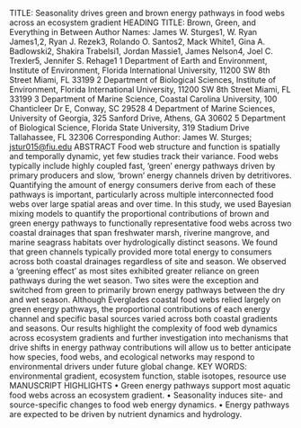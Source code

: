 TITLE: Seasonality drives green and brown energy pathways in food webs across an ecosystem gradient
HEADING TITLE: Brown, Green, and Everything in Between
Author Names: James W. Sturges1, W. Ryan James1,2, Ryan J. Rezek3, Rolando O. Santos2, Mack White1, Gina A. Badlowski2, Shakira Trabelsi1, Jordan Massie1, James Nelson4, Joel C. Trexler5, Jennifer S. Rehage1
1 Department of Earth and Environment, Institute of Environment, Florida International University, 11200 SW 8th Street Miami, FL 33199
2 Department of Biological Sciences, Institute of Environment, Florida International University, 11200 SW 8th Street Miami, FL 33199
3 Department of Marine Science, Coastal Carolina University, 100 Chanticleer Dr E, Conway, SC 29528
4 Department of Marine Sciences, University of Georgia, 325 Sanford Drive, Athens, GA 30602
5 Department of Biological Science, Florida State University, 319 Stadium Drive Tallahassee, FL 32306
Corresponding Author: James W. Sturges; jstur015@fiu.edu
ABSTRACT
Food web structure and function is spatially and temporally dynamic, yet few studies track their variance. Food webs typically include highly coupled fast, ‘green’ energy pathways driven by primary producers and slow, ‘brown’ energy channels driven by detritivores. Quantifying the amount of energy consumers derive from each of these pathways is important, particularly across multiple interconnected food webs over large spatial areas and over time. In this study, we used Bayesian mixing models to quantify the proportional contributions of brown and green energy pathways to functionally representative food webs across two coastal drainages that span freshwater marsh, riverine mangrove, and marine seagrass habitats over hydrologically distinct seasons. We found that green channels typically provided more total energy to consumers across both coastal drainages regardless of site and season. We observed a ‘greening effect’ as most sites exhibited greater reliance on green pathways during the wet season. Two sites were the exception and switched from green to primarily brown energy pathways between the dry and wet season. Although Everglades coastal food webs relied largely on green energy pathways, the proportional contributions of each energy channel and specific basal sources varied across both coastal gradients and seasons. Our results highlight the complexity of food web dynamics across ecosystem gradients and further investigation into mechanisms that drive shifts in energy pathway contributions will allow us to better anticipate how species, food webs, and ecological networks may respond to environmental drivers under future global change.
KEY WORDS: environmental gradient, ecosystem function, stable isotopes, resource use
MANUSCRIPT HIGHLIGHTS
•	Green energy pathways support most aquatic food webs across an ecosystem gradient.
•	Seasonality induces site- and source-specific changes to food web energy dynamics.
•	Energy pathways are expected to be driven by nutrient dynamics and hydrology. 
